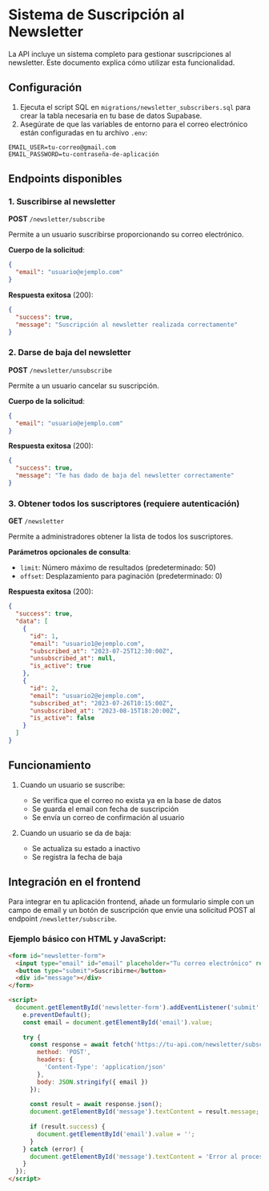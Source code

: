 # Sistema de Suscripción al Newsletter

La API incluye un sistema completo para gestionar suscripciones al newsletter. Este documento explica cómo utilizar esta funcionalidad.

## Configuración

1. Ejecuta el script SQL en `migrations/newsletter_subscribers.sql` para crear la tabla necesaria en tu base de datos Supabase.
2. Asegúrate de que las variables de entorno para el correo electrónico están configuradas en tu archivo `.env`:

```
EMAIL_USER=tu-correo@gmail.com
EMAIL_PASSWORD=tu-contraseña-de-aplicación
```

## Endpoints disponibles

### 1. Suscribirse al newsletter

**POST** `/newsletter/subscribe`

Permite a un usuario suscribirse proporcionando su correo electrónico.

**Cuerpo de la solicitud**:
```json
{
  "email": "usuario@ejemplo.com"
}
```

**Respuesta exitosa** (200):
```json
{
  "success": true,
  "message": "Suscripción al newsletter realizada correctamente"
}
```

### 2. Darse de baja del newsletter

**POST** `/newsletter/unsubscribe`

Permite a un usuario cancelar su suscripción.

**Cuerpo de la solicitud**:
```json
{
  "email": "usuario@ejemplo.com"
}
```

**Respuesta exitosa** (200):
```json
{
  "success": true,
  "message": "Te has dado de baja del newsletter correctamente"
}
```

### 3. Obtener todos los suscriptores (requiere autenticación)

**GET** `/newsletter`

Permite a administradores obtener la lista de todos los suscriptores.

**Parámetros opcionales de consulta**:
- `limit`: Número máximo de resultados (predeterminado: 50)
- `offset`: Desplazamiento para paginación (predeterminado: 0)

**Respuesta exitosa** (200):
```json
{
  "success": true,
  "data": [
    {
      "id": 1,
      "email": "usuario1@ejemplo.com",
      "subscribed_at": "2023-07-25T12:30:00Z",
      "unsubscribed_at": null,
      "is_active": true
    },
    {
      "id": 2,
      "email": "usuario2@ejemplo.com",
      "subscribed_at": "2023-07-26T10:15:00Z",
      "unsubscribed_at": "2023-08-15T18:20:00Z",
      "is_active": false
    }
  ]
}
```

## Funcionamiento

1. Cuando un usuario se suscribe:
   - Se verifica que el correo no exista ya en la base de datos
   - Se guarda el email con fecha de suscripción
   - Se envía un correo de confirmación al usuario

2. Cuando un usuario se da de baja:
   - Se actualiza su estado a inactivo
   - Se registra la fecha de baja

## Integración en el frontend

Para integrar en tu aplicación frontend, añade un formulario simple con un campo de email y un botón de suscripción que envíe una solicitud POST al endpoint `/newsletter/subscribe`.

### Ejemplo básico con HTML y JavaScript:

```html
<form id="newsletter-form">
  <input type="email" id="email" placeholder="Tu correo electrónico" required>
  <button type="submit">Suscribirme</button>
  <div id="message"></div>
</form>

<script>
  document.getElementById('newsletter-form').addEventListener('submit', async function(e) {
    e.preventDefault();
    const email = document.getElementById('email').value;
    
    try {
      const response = await fetch('https://tu-api.com/newsletter/subscribe', {
        method: 'POST',
        headers: {
          'Content-Type': 'application/json'
        },
        body: JSON.stringify({ email })
      });
      
      const result = await response.json();
      document.getElementById('message').textContent = result.message;
      
      if (result.success) {
        document.getElementById('email').value = '';
      }
    } catch (error) {
      document.getElementById('message').textContent = 'Error al procesar la solicitud';
    }
  });
</script>
``` 